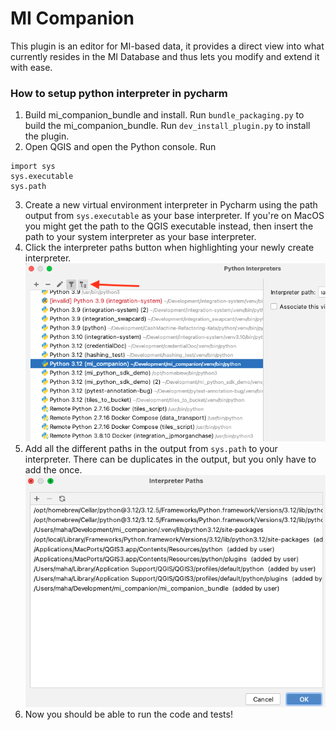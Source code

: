 # MI Companion

This plugin is an editor for MI-based data, it provides a direct view into what currently resides in the MI
Database and thus lets you modify and extend it with ease.

### How to setup python interpreter in pycharm

1. Build mi_companion_bundle and install. Run `bundle_packaging.py` to build the mi_companion_bundle. Run
   `dev_install_plugin.py` to install the plugin.
2. Open QGIS and open the Python console. Run

```
import sys
sys.executable
sys.path
 ```

3. Create a new virtual environment interpreter in Pycharm using the path output from `sys.executable` as your
   base interpreter.
   If you're on MacOS you might get the path to the QGIS executable instead, then insert the path to your
   system interpreter as your base interpreter.
4. Click the interpreter paths button when highlighting your newly create interpreter.
   ![interpreter_paths_button.png](images/interpreter_paths_button.png)
5. Add all the different paths in the output from `sys.path` to your interpreter.
   There can be duplicates in the output, but you only have to add the once.
   ![intepreter_paths_window.png](images/intepreter_paths_window.png)
7. Now you should be able to run the code and tests!
